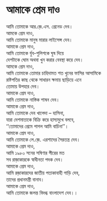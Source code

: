 # আমাকে প্রেম দাও

আমি তোমাকে আর.জ়ে.এস. গ্রেনেড দেব।  
আমকে প্রেম দাও,  
আমি তোমাকে মানুষ মারার লাইসেন্স দেব।  
আমাকে প্রেম দাও,  
আমি তোমাকে র্যুব-পুলিশকে ঘুষ দিয়ে   
দেশটাকে ঘোম অথবা খুন করার বেবস্থা করে দেব।  
আমকে প্রেম দাও,  
আমি তোমাকে তোমার চাহিদামত শত খুনের ফাসির আসামিকে  
রাষ্টপতির কাছ থেকে সাধারন ক্ষমায় ছাড়িয়ে এনে   
তোমায় উপহার দেব।  
আমাকে প্রেম দাও,  
আমি তোমাকে নাস্তিক শাষন দেব।  
আমাকে প্রেম দাও,  
আমি তোমাকে দেব খালেদা – হাসিনা,  
যারা দেশমাতাকে বিক্রি করে হাস্যমুখে বলবে,  
‘‘তোমাদের প্রেমে পাগল আমি বাচিনা’’।  
আমাকে প্রেম দাও,  
আমি তোমাকে লে.জ়ে. এরশাদের সৈরতন্ত্র দেব।  
আমাকে প্রেম দাও,  
আমি ১৯৮০ সনের সষিণার পীরের মত  
সব রাজ়াকারকে স্বাধীনতা পদক দেব।  
আমাকে প্রেম দাও,  
আমি রজ়াকারদের জাতীয় পতাকাবাহী গাড়ি দেব,  
তাদের প্রধানমন্ত্রী বানাব।  
আমাকে প্রেম দাও,  
আমি তোমাকে জলন্ত বিদগ্ধ বাংলাদেশ দেব।।

